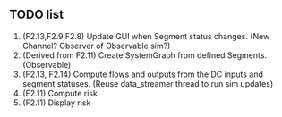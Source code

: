 ## TODO list

1. (F2.13,F2.9,F2.8) Update GUI when Segment status changes. (New Channel? Observer of Observable sim?)
2. (Derived from F2.11)  Create SystemGraph from defined Segments. (Observable)
3. (F2.13, F2.14)  Compute flows and outputs from the DC inputs and segment statuses. (Reuse data_streamer thread to run sim updates)
4. (F2.11)  Compute risk
5. (F2.11)  Display risk

